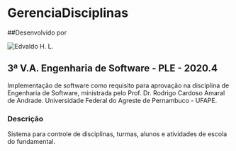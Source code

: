 # GerenciaDisciplinas

##Desenvolvido por 

![Edvaldo H. L.](https://github.com/EdvaldoHLeite) 

## 3ª V.A. Engenharia de Software - PLE - 2020.4

Implementação de software como requisito para aprovação na disciplina de Engenharia de Software, ministrada pelo Prof. Dr. Rodrigo Cardoso Amaral de Andrade. Universidade Federal do Agreste de Pernambuco - UFAPE.

### Descrição
Sistema para controle de disciplinas, turmas, alunos e atividades de escola do fundamental.
